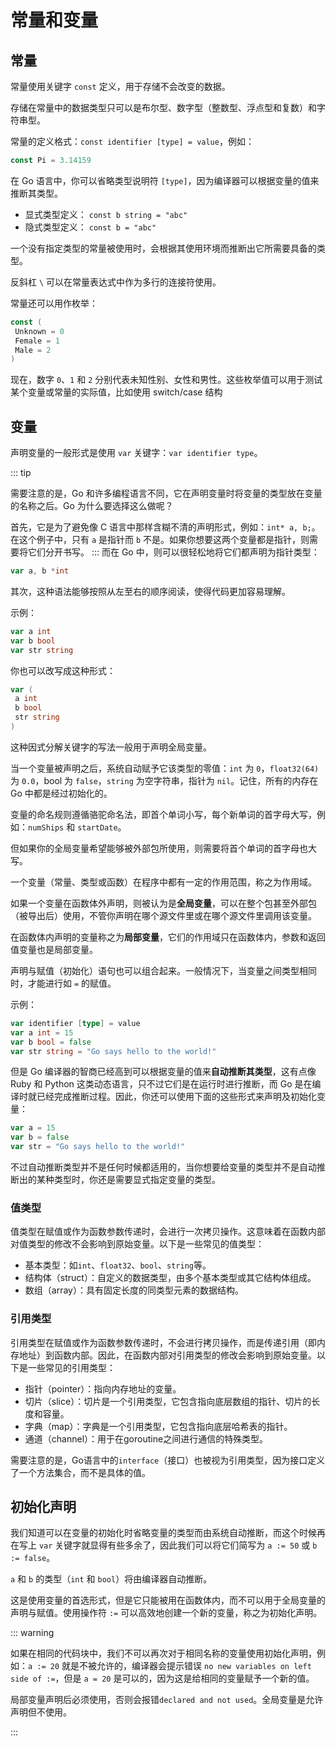 # 常量和变量

## 常量

常量使用关键字 `const` 定义，用于存储不会改变的数据。

存储在常量中的数据类型只可以是布尔型、数字型（整数型、浮点型和复数）和字符串型。

常量的定义格式：`const identifier [type] = value`，例如：

```go
const Pi = 3.14159
```

在 Go 语言中，你可以省略类型说明符 `[type]`，因为编译器可以根据变量的值来推断其类型。

- 显式类型定义： `const b string = "abc"`
- 隐式类型定义： `const b = "abc"`

一个没有指定类型的常量被使用时，会根据其使用环境而推断出它所需要具备的类型。

反斜杠 `\` 可以在常量表达式中作为多行的连接符使用。

常量还可以用作枚举：

```go
const (
 Unknown = 0
 Female = 1
 Male = 2
)
```

现在，数字 `0`、`1` 和 `2` 分别代表未知性别、女性和男性。这些枚举值可以用于测试某个变量或常量的实际值，比如使用 switch/case 结构

## 变量

声明变量的一般形式是使用 `var` 关键字：`var identifier type`。

::: tip

需要注意的是，Go 和许多编程语言不同，它在声明变量时将变量的类型放在变量的名称之后。Go 为什么要选择这么做呢？

首先，它是为了避免像 C 语言中那样含糊不清的声明形式，例如：`int* a, b;`。在这个例子中，只有 `a` 是指针而 `b` 不是。如果你想要这两个变量都是指针，则需要将它们分开书写。
:::
而在 Go 中，则可以很轻松地将它们都声明为指针类型：

```go
var a, b *int
```

其次，这种语法能够按照从左至右的顺序阅读，使得代码更加容易理解。

示例：

```go
var a int
var b bool
var str string
```

你也可以改写成这种形式：

```go
var (
 a int
 b bool
 str string
)
```

这种因式分解关键字的写法一般用于声明全局变量。

当一个变量被声明之后，系统自动赋予它该类型的零值：`int` 为 `0`，`float32(64)` 为 `0.0`，bool 为 `false`，`string` 为空字符串，指针为 `nil`。记住，所有的内存在 Go 中都是经过初始化的。

变量的命名规则遵循骆驼命名法，即首个单词小写，每个新单词的首字母大写，例如：`numShips` 和 `startDate`。

但如果你的全局变量希望能够被外部包所使用，则需要将首个单词的首字母也大写。

一个变量（常量、类型或函数）在程序中都有一定的作用范围，称之为作用域。

如果一个变量在函数体外声明，则被认为是**全局变量**，可以在整个包甚至外部包（被导出后）使用，不管你声明在哪个源文件里或在哪个源文件里调用该变量。

在函数体内声明的变量称之为**局部变量**，它们的作用域只在函数体内，参数和返回值变量也是局部变量。

声明与赋值（初始化）语句也可以组合起来。一般情况下，当变量之间类型相同时，才能进行如 `=` 的赋值。

示例：

```go
var identifier [type] = value
var a int = 15
var b bool = false
var str string = "Go says hello to the world!"
```

但是 Go 编译器的智商已经高到可以根据变量的值来**自动推断其类型**，这有点像 Ruby 和 Python 这类动态语言，只不过它们是在运行时进行推断，而 Go 是在编译时就已经完成推断过程。因此，你还可以使用下面的这些形式来声明及初始化变量：

```go
var a = 15
var b = false
var str = "Go says hello to the world!"
```

不过自动推断类型并不是任何时候都适用的，当你想要给变量的类型并不是自动推断出的某种类型时，你还是需要显式指定变量的类型。

### 值类型

值类型在赋值或作为函数参数传递时，会进行一次拷贝操作。这意味着在函数内部对值类型的修改不会影响到原始变量。以下是一些常见的值类型：

- 基本类型：如`int`、`float32`、`bool`、`string`等。
- 结构体（struct）：自定义的数据类型，由多个基本类型或其它结构体组成。
- 数组（array）：具有固定长度的同类型元素的数据结构。

### 引用类型

引用类型在赋值或作为函数参数传递时，不会进行拷贝操作，而是传递引用（即内存地址）到函数内部。因此，在函数内部对引用类型的修改会影响到原始变量。以下是一些常见的引用类型：

- 指针（pointer）：指向内存地址的变量。
- 切片（slice）：切片是一个引用类型，它包含指向底层数组的指针、切片的长度和容量。
- 字典（map）：字典是一个引用类型，它包含指向底层哈希表的指针。
- 通道（channel）：用于在goroutine之间进行通信的特殊类型。

需要注意的是，Go语言中的`interface`（接口）也被视为引用类型，因为接口定义了一个方法集合，而不是具体的值。

## 初始化声明

我们知道可以在变量的初始化时省略变量的类型而由系统自动推断，而这个时候再在写上 `var` 关键字就显得有些多余了，因此我们可以将它们简写为 `a := 50` 或 `b := false`。

`a` 和 `b` 的类型（`int` 和 `bool`）将由编译器自动推断。

这是使用变量的首选形式，但是它只能被用在函数体内，而不可以用于全局变量的声明与赋值。使用操作符 `:=` 可以高效地创建一个新的变量，称之为初始化声明。

::: warning

如果在相同的代码块中，我们不可以再次对于相同名称的变量使用初始化声明，例如：`a := 20` 就是不被允许的，编译器会提示错误 `no new variables on left side of :=`，但是 `a = 20` 是可以的，因为这是给相同的变量赋予一个新的值。

局部变量声明后必须使用，否则会报错`declared and not used`。全局变量是允许声明但不使用。

:::
